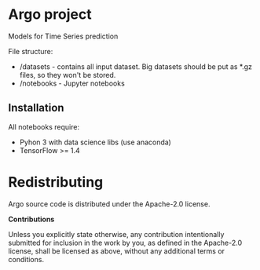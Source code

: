 # Argo project

Models for Time Series prediction

File structure:

  * /datasets  - contains all input dataset. Big datasets should be put as *.gz files, so they won't be stored. 
  * /notebooks - Jupyter notebooks


## Installation

All notebooks require:
 * Pyhon 3 with data science libs (use anaconda)
 * TensorFlow >= 1.4


# Redistributing

Argo source code is distributed under the Apache-2.0 license.


**Contributions**

Unless you explicitly state otherwise, any contribution intentionally submitted
for inclusion in the work by you, as defined in the Apache-2.0 license, shall be
licensed as above, without any additional terms or conditions.
